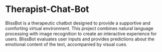 # Therapist-Chat-Bot
BlissBot is a therapeutic chatbot designed to provide a supportive and comforting virtual environment. This project combines natural language processing with image recognition to create an interactive experience for users. BlissBot evaluates user inputs and provides predictions about the emotional content of the text, accompanied by visual cues.
